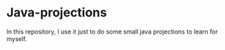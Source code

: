 # Java-projections
In this repository, I use it just to do some small java projections to learn for myself.
